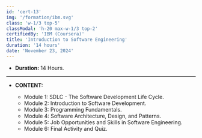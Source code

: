 ```yaml
---
id: 'cert-13'
img: '/formation/ibm.svg'
class: 'w-1/3 top-5'
classModal: 'h-20 max-w-1/3 top-2'
certifiedBy: 'IBM (Coursera)'
title: 'Introduction to Software Engineering'
duration: '14 hours'
date: 'November 23, 2024'
---
```


- **Duration:** 14 Hours.

---

- **CONTENT:**

  - Module 1: SDLC - The Software Development Life Cycle.
  - Module 2: Introduction to Software Development.
  - Module 3: Programming Fundamentals.
  - Module 4: Software Architecture, Design, and Patterns.
  - Module 5: Job Opportunities and Skills in Software Engineering.
  - Module 6: Final Activity and Quiz.

